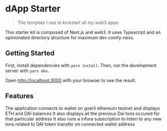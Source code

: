 # dApp Starter

> The template I use to kickstart all my web3 apps.

This starter kit is composed of Next.js and web3. It uses Typescript and an opinionated directory structure for maximum dev comfy-ness.

## Getting Started

First, install dependencies with `yarn install`. Then, run the development server with `yarn dev`.

Open [http://localhost:3000](http://localhost:3000) with your browser to see the result.

## Features

The application connects to wallet on goerli ethereum testnet and displays ETH and DAI balances
It also displays all the previous Dai txns occured for that particular address
It also runs a infura subscription to listen to any new txns related to DAI token transfer on connected wallet address 
